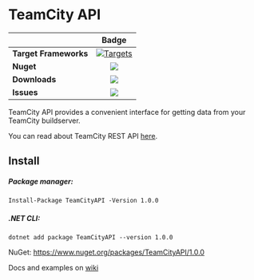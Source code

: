 # TeamCity API
||Badge|
|------|:------:|
|**Target Frameworks**|[![Targets](https://img.shields.io/badge/.NET%20Standard-2.0-green.svg)](https://docs.microsoft.com/ru-ru/dotnet/standard/net-standard)
|**Nuget**|[![](http://img.shields.io/nuget/v/TeamCityAPI.svg)](http://www.nuget.org/packages/TeamCityAPI)
|**Downloads**|[![](https://img.shields.io/nuget/dt/TeamCityAPI.svg)](https://www.nuget.org/packages/TeamCityAPI/)
|**Issues**|[![](https://img.shields.io/github/issues/ISBronny/TeamCityAPI.svg)](https://github.com/ISBronny/TeamCityAPI/issues)

TeamCity API provides a convenient interface for getting data from your TeamCity buildserver.

You can read about TeamCity REST API [here](https://www.jetbrains.com/help/teamcity/rest/teamcity-rest-api-documentation.html).

## Install
##### Package manager:
```
Install-Package TeamCityAPI -Version 1.0.0
```

##### .NET CLI:
```
dotnet add package TeamCityAPI --version 1.0.0
```
NuGet: https://www.nuget.org/packages/TeamCityAPI/1.0.0


Docs and examples on [wiki](https://github.com/ISBronny/TeamCityAPI/wiki)

